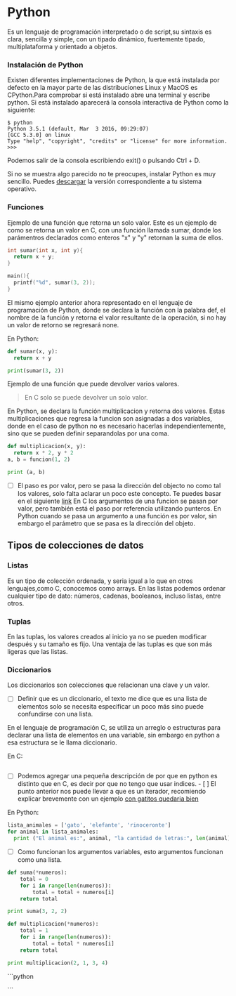 
# Python

Es un lenguaje de programación interpretado o de script,su sintaxis es clara, sencilla y simple, con un tipado dinámico, fuertemente tipado, multiplataforma y orientado a objetos.

### Instalación de Python

Existen diferentes implementaciones de Python, la que está instalada por defecto en la mayor parte de las distribuciones Linux y MacOS es CPython.Para comprobar si está instalado abre una terminal y escribe python. Si está instalado aparecerá la consola interactiva de Python como la siguiente:

```
$ python
Python 3.5.1 (default, Mar  3 2016, 09:29:07) 
[GCC 5.3.0] on linux
Type "help", "copyright", "credits" or "license" for more information.
>>> 
```

Podemos salir de la consola escribiendo exit\(\) o pulsando Ctrl + D.

Si no se muestra algo parecido no te preocupes, instalar Python es muy sencillo. Puedes [descargar](https://www.python.org/downloads/)  la versión correspondiente a tu sistema operativo.

### Funciones

Ejemplo de una función que retorna un solo valor.
Este es un ejemplo de como se retorna un valor en C, con una función llamada sumar, donde los parámentros declarados como enteros "x" y "y" retornan la suma de ellos.

```c
int sumar(int x, int y){
  return x + y;
}

main(){
  printf("%d", sumar(3, 2));
}
```

El mismo ejemplo anterior ahora representado en el lenguaje de programación de Python, donde se declara la función con la palabra def, el nombre de la función y retorna el valor resultante de la operación, si no hay un valor de retorno se regresará none.

En Python:

```python
def sumar(x, y):
  return x + y

print(sumar(3, 2))
```

Ejemplo de una función que puede devolver varios valores.

> En C solo se puede devolver un solo valor.

En Python, se declara la función multiplicacion y retorna dos valores. Estas multiplicaciones que regresa la funcion son asignadas a dos variables, donde en el caso de python no es necesario hacerlas independientemente, sino que se pueden definir separandolas por una coma.

```python
def multiplicacion(x, y):
  return x * 2, y * 2
a, b = funcion(1, 2)

print (a, b)
```

- [ ] El paso es por valor, pero se pasa la dirección del objecto no como tal los valores, solo falta aclarar un poco este concepto. Te puedes basar en el siguiente [link](http://stackoverflow.com/questions/986006/how-do-i-pass-a-variable-by-reference)
En C los argumentos de una funcion se pasan por valor, pero también está el paso por referencia utilizando punteros.
En Python cuando se pasa un argumento a una función es por valor, sin embargo el parámetro que se pasa es la dirección del objeto.

## Tipos de colecciones de datos

### Listas 

Es un tipo de colección ordenada, y seria igual a lo que en otros lenguajes,como C, conocemos como arrays.
En las listas podemos ordenar cualquier tipo de dato: números, cadenas, booleanos, incluso listas, entre otros.
### Tuplas

En las tuplas, los valores creados al inicio ya no se pueden modificar después y su tamaño es fijo. Una ventaja de las tuplas es que son más ligeras que las listas.

### Diccionarios

Los diccionarios son colecciones que relacionan una clave y un valor.

 - [ ] Definir que es un diccionario, el texto me dice que es una lista de elementos solo se necesita especificar un poco más sino puede confundirse con una lista.

En el lenguaje de programación C, se utiliza un arreglo o estructuras para declarar una lista de elementos en una variable, sin embargo en python a esa estructura se le llama diccionario.

En C:

```c

```

- [ ] Podemos agregar una pequeña descripción de por que en python es distinto que en C, es decir por que no tengo que usar indices. - [ ] El punto anterior nos puede llevar a que es un iterador, recomiendo explicar brevemente con un ejemplo [con gatitos quedaria bien](http://nvie.com/img/iterable-vs-iterator.png)

En Python:
```python
lista_animales = ['gato', 'elefante', 'rinoceronte']
for animal in lista_animales:
  print ("El animal es:", animal, "la cantidad de letras:", len(animal))
```


- [ ] Como funcionan los argumentos variables, esto argumentos funcionan como una lista.

```python
def suma(*numeros):
    total = 0
    for i in range(len(numeros)):
        total = total + numeros[i]
    return total

print suma(3, 2, 2)
```

```python
def multiplicacion(*numeros):
    total = 1
    for i in range(len(numeros)):
        total = total * numeros[i]
    return total

print multiplicacion(2, 1, 3, 4)
```

\`\`\`python

\`\`\`

